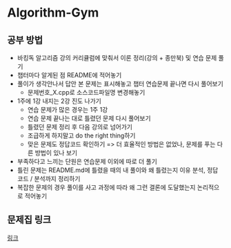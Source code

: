 # Algorithm-Gym

## 공부 방법

+ 바킹독 알고리즘 강의 커리큘럼에 맞춰서 이론 정리(강의 + 종만북) 및 연습 문제 풀기
+ 챕터마다 알게된 점 README에 적어놓기
+ 풀이가 생각안나서 답안 본 문제는 표시해놓고 챕터 연습문제 끝나면 다시 풀어보기
  + 문제번호_X.cpp로 소스코드파일명 변경해놓기
+ 1주에 1강 내지는 2강 진도 나가기
  + 연습 문제가 많은 경우는 1주 1강
  + 연습 문제 끝나는 대로 틀렸던 문제 다시 풀어보기
  + 틀렸던 문제 정리 후 다음 강의로 넘어가기
  + 조급하게 하지말고 do the right thing하기
  + 맞은 문제도 정답코드 확인하기 => 더 효율적인 방법은 없었나, 문제를 푸는 다른 방법이 있나 보기
+ 부족하다고 느끼는 단원은 연습문제 이외에 따로 더 풀기
+ 틀린 문제는 README.md에 틀렸을 때의 내 풀이와 왜 틀렸는지 이유 분석, 정답 코드 / 분석까지 정리하기
+ 복잡한 문제의 경우 풀이를 사고 과정에 따라 왜 그런 결론에 도달했는지 논리적으로 적어놓기

## 문제집 링크

[링크](https://github.com/encrypted-def/basic-algo-lecture/blob/master/workbook.md)

